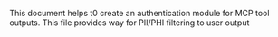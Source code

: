 This document helps t0 create an authentication module for MCP tool outputs.
This file provides way for PII/PHI filtering to user output
